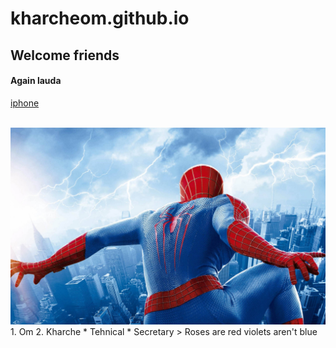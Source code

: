 # kharcheom.github.io
## Welcome friends
#### Again lauda
[iphone](https://tailwindcss.com/docs/installation/play-cdn)<br><br>

<img src = "335956.jpg">
1. Om 
2. Kharche
* Tehnical
* Secretary
> Roses are red violets aren't blue
